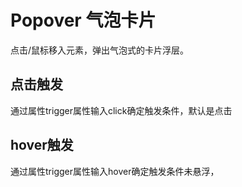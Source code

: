 # Popover 气泡卡片
点击/鼠标移入元素，弹出气泡式的卡片浮层。

 ## 点击触发
 通过属性trigger属性输入click确定触发条件，默认是点击
 
<Popover-demo></Popover-demo>

## hover触发
 通过属性trigger属性输入hover确定触发条件未悬浮，


<Popover-demo1></Popover-demo1>
